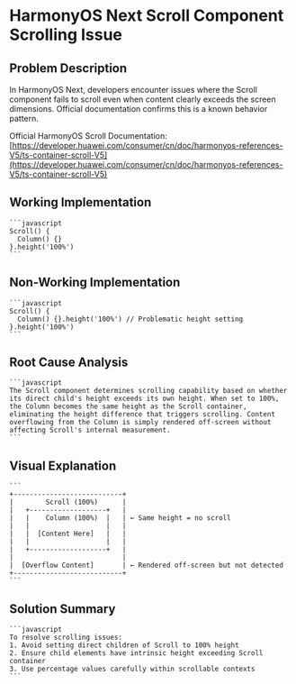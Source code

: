 # HarmonyOS Next Scroll Component Scrolling Issue

## Problem Description
In HarmonyOS Next, developers encounter issues where the Scroll component fails to scroll even when content clearly exceeds the screen dimensions. Official documentation confirms this is a known behavior pattern.

Official HarmonyOS Scroll Documentation:  
[https://developer.huawei.com/consumer/cn/doc/harmonyos-references-V5/ts-container-scroll-V5](https://developer.huawei.com/consumer/cn/doc/harmonyos-references-V5/ts-container-scroll-V5)

## Working Implementation
	```javascript
	Scroll() {
	  Column() {}
	}.height('100%')
	```

## Non-Working Implementation
	```javascript
	Scroll() {
	  Column() {}.height('100%') // Problematic height setting
	}.height('100%')
	```

## Root Cause Analysis
	```javascript
	The Scroll component determines scrolling capability based on whether its direct child's height exceeds its own height. When set to 100%, the Column becomes the same height as the Scroll container, eliminating the height difference that triggers scrolling. Content overflowing from the Column is simply rendered off-screen without affecting Scroll's internal measurement.
	```

## Visual Explanation
	```
	+---------------------------+
	|        Scroll (100%)      |
	|   +-------------------+   |
	|   |    Column (100%)  |   | ← Same height = no scroll
	|   |                   |   |
	|   |  [Content Here]   |   |
	|   |                   |   |
	|   +-------------------+   |
	|                           |
	|  [Overflow Content]       | ← Rendered off-screen but not detected
	+---------------------------+
	```

## Solution Summary
	```javascript
	To resolve scrolling issues:
	1. Avoid setting direct children of Scroll to 100% height
	2. Ensure child elements have intrinsic height exceeding Scroll container
	3. Use percentage values carefully within scrollable contexts
	```